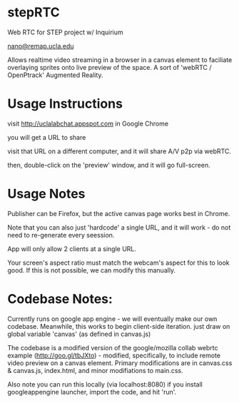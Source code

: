 stepRTC
=======

Web RTC for STEP project w/ Inquirium

nano@remap.ucla.edu

Allows realtime video streaming in a browser in a canvas element to faciliate overlaying sprites onto live preview of the space. A sort of 'webRTC / OpenPtrack' Augmented Reality. 


Usage Instructions
==================

visit http://uclalabchat.appspot.com in Google Chrome

you will get a URL to share

visit that URL on a different computer, and it will share A/V p2p via webRTC. 

then, double-click on the 'preview' window, and it will go full-screen.


Usage Notes
===========

Publisher can be Firefox, but the active canvas page works best in Chrome. 

Note that you can also just 'hardcode' a single URL, and it will work - do not need to re-generate every seession.

App will only allow 2 clients at a single URL. 

Your screen's aspect ratio must match the webcam's aspect for this to look good. If this is not possible, we can modify this manually. 


Codebase Notes:
===============

Currently runs on google app engine - we will eventually make our own codebase. Meanwhile, this works to begin client-side iteration. just draw on global variable 'canvas' (as defined in canvas.js)

The codebase is a modified version of the google/mozilla collab webrtc example (http://goo.gl/tbJXto) - modified, specifically, to include remote video preview on a canvas element. Primary modifications are in canvas.css & canvas.js, index.html, and minor modifiations to main.css. 

Also note you can run this locally (via localhost:8080) if you install googleappengine launcher, import the code, and hit 'run'.


